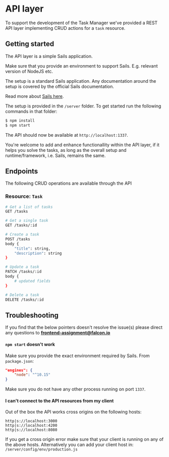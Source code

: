 # API layer
To support the development of the Task Manager we've provided a REST API layer implementing CRUD actions for a `task` resource. 

## Getting started
The API layer is a simple Sails application. 

Make sure that you provide an environment to support Sails. E.g. relevant version of NodeJS etc.

The setup is a standard Sails application. Any documentation around the setup is covered by the official Sails documentation.

Read more about [Sails here](https://sailsjs.com/).

The setup is provided in the `/server` folder. To get started run the following commands in that folder:

```bash
$ npm install
$ npm start
```

The API should now be available at `http://localhost:1337`.

You're welcome to add and enhance functionallity within the API layer, if it helps you solve the tasks, as long as the overall setup and runtime/framework, i.e. Sails, remains the same.

## Endpoints
The following CRUD operations are available through the API

### Resource: `Task`

```bash
# Get a list of tasks
GET /tasks
```
```bash
# Get a single task 
GET /tasks/:id
```
```bash
# Create a task
POST /tasks
body {
    "title": string, 
    "description": string
}
```
```bash
# Update a task
PATCH /tasks/:id
body {
    # updated fields
}
```
```bash
# Delete a task
DELETE /tasks/:id
```

## Troubleshooting
If you find that the below pointers doesn't resolve the issue(s) please direct any questions to **frontend-assignment@falcon.io**

#### `npm start` doesn't work
Make sure you provide the exact environment required by Sails. From `package.json`:
```json
"engines": {
    "node": "^10.15"
}
```
Make sure you do not have any other process running on port `1337`.

#### I can't connect to the API resources from my client
Out of the box the API works cross origins on the following hosts:
```
http|s://localhost:3000
http|s://localhost:4200
http|s://localhost:8080
```
If you get a cross origin error make sure that your client is running on any of the above hosts. Alternatively you can add your client host in: `/server/config/env/production.js`


